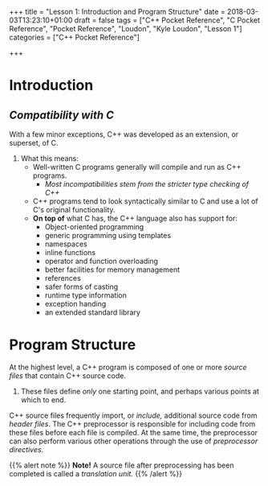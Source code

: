 +++
title = "Lesson 1: Introduction and Program Structure"
date = 2018-03-03T13:23:10+01:00
draft = false
tags = ["C++ Pocket Reference", "C Pocket Reference", "Pocket Reference", "Loudon", "Kyle Loudon", "Lesson 1"]
categories = ["C++ Pocket Reference"]

+++

# Introduction

## *Compatibility with C*

With a few minor exceptions, C++ was developed as an extension, or superset, of C.

1. What this means:
   * Well-written C programs generally will compile and run as C++ programs.
     * *Most incompatibilities stem from the stricter type checking of C++*
   * C++ programs tend to look syntactically similar to C and use a lot of C's original functionality.
   * **On top of** what C has, the C++ language also has support for:
     * Object-oriented programming
     * generic programming using templates
     * namespaces
     * inline functions
     * operator and function overloading
     * better facilities for memory management
     * references
     * safer forms of casting
     * runtime type information
     * exception handing
     * an extended standard library

# Program Structure

At the highest level, a C++ program is composed of one or more *source files* that contain C++ source code. 

1. These files define *only* one starting point, and perhaps various points at which to end. 

C++ source files frequently import, or *include,* additional source code from *header files*. The C++ preprocessor is responsible for including code from these files before each file is compiled. At the same time, the preprocessor can also perform various other operations through the use of *preprocessor directives.* 

{{% alert note %}}
**Note!** A source file after preprocessing has been completed is called a *translation unit.*
{{% /alert %}}

